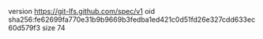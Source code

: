 version https://git-lfs.github.com/spec/v1
oid sha256:fe62699fa770e31b9b9669b3fedba1ed421c0d51fd26e327cdd633ec60d579f3
size 74
